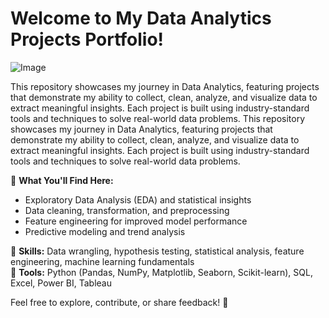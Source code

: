 # Welcome to My Data Analytics Projects Portfolio!
![Image](https://github.com/user-attachments/assets/8d1c9b81-b3c5-4528-9ac8-ea52b11f37ec)

This repository showcases my journey in Data Analytics, featuring projects that demonstrate my ability to collect, clean, analyze, and visualize data to extract meaningful insights. Each project is built using industry-standard tools and techniques to solve real-world data problems.
This repository showcases my journey in Data Analytics, featuring projects that demonstrate my ability to collect, clean, analyze, and visualize data to extract meaningful insights. Each project is built using industry-standard tools and techniques to solve real-world data problems.<br>

📌 **What You'll Find Here:**
- Exploratory Data Analysis (EDA) and statistical insights
- Data cleaning, transformation, and preprocessing
- Feature engineering for improved model performance
- Predictive modeling and trend analysis

🔹 **Skills:** Data wrangling, hypothesis testing, statistical analysis, feature engineering, machine learning fundamentals<br>
🔹 **Tools:** Python (Pandas, NumPy, Matplotlib, Seaborn, Scikit-learn), SQL, Excel, Power BI, Tableau

Feel free to explore, contribute, or share feedback! 🚀
